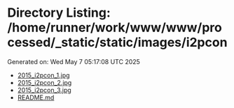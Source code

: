 # Directory Listing: /home/runner/work/www/www/processed/_static/static/images/i2pcon
Generated on: Wed May  7 05:17:08 UTC 2025

- [2015_i2pcon_1.jpg](2015_i2pcon_1.jpg)
- [2015_i2pcon_2.jpg](2015_i2pcon_2.jpg)
- [2015_i2pcon_3.jpg](2015_i2pcon_3.jpg)
- [README.md](README.md)
